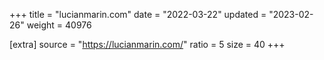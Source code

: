 +++
title = "lucianmarin.com"
date = "2022-03-22"
updated = "2023-02-26"
weight = 40976

[extra]
source = "https://lucianmarin.com/"
ratio = 5
size = 40
+++
